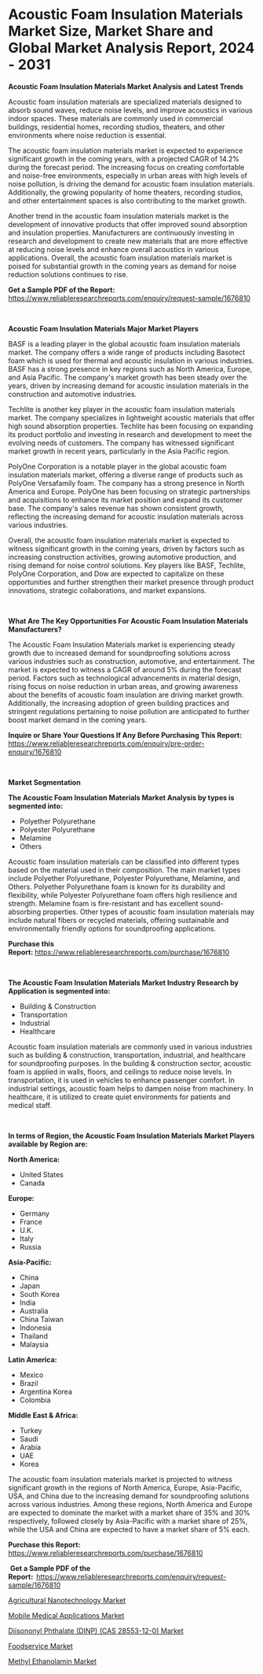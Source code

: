 <p><h1>Acoustic Foam Insulation Materials Market Size, Market Share and Global Market Analysis Report, 2024 - 2031</h1></p><p><strong>Acoustic Foam Insulation Materials Market Analysis and Latest Trends</strong></p>
<p><p>Acoustic foam insulation materials are specialized materials designed to absorb sound waves, reduce noise levels, and improve acoustics in various indoor spaces. These materials are commonly used in commercial buildings, residential homes, recording studios, theaters, and other environments where noise reduction is essential.</p><p>The acoustic foam insulation materials market is expected to experience significant growth in the coming years, with a projected CAGR of 14.2% during the forecast period. The increasing focus on creating comfortable and noise-free environments, especially in urban areas with high levels of noise pollution, is driving the demand for acoustic foam insulation materials. Additionally, the growing popularity of home theaters, recording studios, and other entertainment spaces is also contributing to the market growth.</p><p>Another trend in the acoustic foam insulation materials market is the development of innovative products that offer improved sound absorption and insulation properties. Manufacturers are continuously investing in research and development to create new materials that are more effective at reducing noise levels and enhance overall acoustics in various applications. Overall, the acoustic foam insulation materials market is poised for substantial growth in the coming years as demand for noise reduction solutions continues to rise.</p></p>
<p><strong>Get a Sample PDF of the Report:&nbsp;</strong> <a href="https://www.reliableresearchreports.com/enquiry/request-sample/1676810">https://www.reliableresearchreports.com/enquiry/request-sample/1676810</a></p>
<p>&nbsp;</p>
<p><strong>Acoustic Foam Insulation Materials Major Market Players</strong></p>
<p><p>BASF is a leading player in the global acoustic foam insulation materials market. The company offers a wide range of products including Basotect foam which is used for thermal and acoustic insulation in various industries. BASF has a strong presence in key regions such as North America, Europe, and Asia Pacific. The company's market growth has been steady over the years, driven by increasing demand for acoustic insulation materials in the construction and automotive industries.</p><p>Techlite is another key player in the acoustic foam insulation materials market. The company specializes in lightweight acoustic materials that offer high sound absorption properties. Techlite has been focusing on expanding its product portfolio and investing in research and development to meet the evolving needs of customers. The company has witnessed significant market growth in recent years, particularly in the Asia Pacific region.</p><p>PolyOne Corporation is a notable player in the global acoustic foam insulation materials market, offering a diverse range of products such as PolyOne Versafamily foam. The company has a strong presence in North America and Europe. PolyOne has been focusing on strategic partnerships and acquisitions to enhance its market position and expand its customer base. The company's sales revenue has shown consistent growth, reflecting the increasing demand for acoustic insulation materials across various industries.</p><p>Overall, the acoustic foam insulation materials market is expected to witness significant growth in the coming years, driven by factors such as increasing construction activities, growing automotive production, and rising demand for noise control solutions. Key players like BASF, Techlite, PolyOne Corporation, and Dow are expected to capitalize on these opportunities and further strengthen their market presence through product innovations, strategic collaborations, and market expansions.</p></p>
<p>&nbsp;</p>
<p><strong>What Are The Key Opportunities For Acoustic Foam Insulation Materials Manufacturers?</strong></p>
<p><p>The Acoustic Foam Insulation Materials market is experiencing steady growth due to increased demand for soundproofing solutions across various industries such as construction, automotive, and entertainment. The market is expected to witness a CAGR of around 5% during the forecast period. Factors such as technological advancements in material design, rising focus on noise reduction in urban areas, and growing awareness about the benefits of acoustic foam insulation are driving market growth. Additionally, the increasing adoption of green building practices and stringent regulations pertaining to noise pollution are anticipated to further boost market demand in the coming years.</p></p>
<p><strong>Inquire or Share Your Questions If Any Before Purchasing This Report:</strong> <a href="https://www.reliableresearchreports.com/enquiry/pre-order-enquiry/1676810">https://www.reliableresearchreports.com/enquiry/pre-order-enquiry/1676810</a></p>
<p>&nbsp;</p>
<p><strong>Market Segmentation</strong></p>
<p><strong>The Acoustic Foam Insulation Materials Market Analysis by types is segmented into:</strong></p>
<p><ul><li>Polyether Polyurethane</li><li>Polyester Polyurethane</li><li>Melamine</li><li>Others</li></ul></p>
<p><p>Acoustic foam insulation materials can be classified into different types based on the material used in their composition. The main market types include Polyether Polyurethane, Polyester Polyurethane, Melamine, and Others. Polyether Polyurethane foam is known for its durability and flexibility, while Polyester Polyurethane foam offers high resilience and strength. Melamine foam is fire-resistant and has excellent sound-absorbing properties. Other types of acoustic foam insulation materials may include natural fibers or recycled materials, offering sustainable and environmentally friendly options for soundproofing applications.</p></p>
<p><strong>Purchase this Report:&nbsp;</strong><a href="https://www.reliableresearchreports.com/purchase/1676810">https://www.reliableresearchreports.com/purchase/1676810</a></p>
<p>&nbsp;</p>
<p><strong>The Acoustic Foam Insulation Materials Market Industry Research by Application is segmented into:</strong></p>
<p><ul><li>Building & Construction</li><li>Transportation</li><li>Industrial</li><li>Healthcare</li></ul></p>
<p><p>Acoustic foam insulation materials are commonly used in various industries such as building & construction, transportation, industrial, and healthcare for soundproofing purposes. In the building & construction sector, acoustic foam is applied in walls, floors, and ceilings to reduce noise levels. In transportation, it is used in vehicles to enhance passenger comfort. In industrial settings, acoustic foam helps to dampen noise from machinery. In healthcare, it is utilized to create quiet environments for patients and medical staff.</p></p>
<p>&nbsp;</p>
<p><strong>In terms of Region, the Acoustic Foam Insulation Materials Market Players available by Region are:</strong></p>
<p>
    <p> <strong> North America: </strong>
        <ul>
            <li>United States</li>
            <li>Canada</li>
        </ul>
        </p> 
    <p> <strong> Europe: </strong>
        <ul>
            <li>Germany</li>
            <li>France</li>
            <li>U.K.</li>
            <li>Italy</li>
            <li>Russia</li>
        </ul>
        </p> 
    <p> <strong> Asia-Pacific: </strong>
        <ul>
            <li>China</li>
            <li>Japan</li>
            <li>South Korea</li>
            <li>India</li>
            <li>Australia</li>
            <li>China Taiwan</li>
            <li>Indonesia</li>
            <li>Thailand</li>
            <li>Malaysia</li>
        </ul>
        </p> 
    <p> <strong> Latin America: </strong>
        <ul>
            <li>Mexico</li>
            <li>Brazil</li>
            <li>Argentina Korea</li>
            <li>Colombia</li>
        </ul>
        </p> 
    <p> <strong> Middle East & Africa: </strong>
        <ul>
            <li>Turkey</li>
            <li>Saudi</li>
            <li>Arabia</li>
            <li>UAE</li>
            <li>Korea</li>
        </ul>
    </p>
    </p>
<p><p>The acoustic foam insulation materials market is projected to witness significant growth in the regions of North America, Europe, Asia-Pacific, USA, and China due to the increasing demand for soundproofing solutions across various industries. Among these regions, North America and Europe are expected to dominate the market with a market share of 35% and 30% respectively, followed closely by Asia-Pacific with a market share of 25%, while the USA and China are expected to have a market share of 5% each.</p></p>
<p><strong>Purchase this Report: </strong><a href="https://www.reliableresearchreports.com/purchase/1676810">https://www.reliableresearchreports.com/purchase/1676810</a></p>
<p>&nbsp;<strong>Get a Sample PDF of the Report:&nbsp;&nbsp;</strong><a href="https://www.reliableresearchreports.com/enquiry/request-sample/1676810">https://www.reliableresearchreports.com/enquiry/request-sample/1676810</a></p>
<p><strong></strong></p>
<p><p><a href="https://medium.com/@joanacasper19/agricultural-nanotechnology-market-furnishes-information-on-market-share-market-trends-and-market-0da9ce0e494d">Agricultural Nanotechnology Market</a></p><p><a href="https://medium.com/@fosterfahey1016/mobile-medical-applications-market-comprehensive-assessment-by-type-application-and-geography-1fbb0a93b5a1">Mobile Medical Applications Market</a></p><p><a href="https://github.com/markusgodoy/Market-Research-Report-List-2/blob/main/diisononyl-phthalate-dinp-cas-28553-12-0-market.md">Diisononyl Phthalate (DINP) (CAS 28553-12-0) Market</a></p><p><a href="https://medium.com/@fosterfahey1016/foodservice-market-trends-forecast-and-competitive-analysis-to-2031-dff685d132a0">Foodservice Market</a></p><p><a href="https://github.com/luckyshygirl/Market-Research-Report-List-3/blob/main/methyl-ethanolamin-market.md">Methyl Ethanolamin Market</a></p></p>